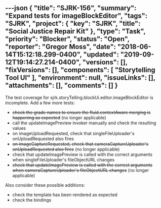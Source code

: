 ---json
{
  "title": "SJRK-156",
  "summary": "Expand tests for imageBlockEditor",
  "tags": "SJRK",
  "project": {
    "key": "SJRK",
    "title": "Social Justice Repair Kit"
  },
  "type": "Task",
  "priority": "Blocker",
  "status": "Open",
  "reporter": "Gregor Moss",
  "date": "2018-06-14T15:12:18.299-0400",
  "updated": "2019-09-12T19:14:27.214-0400",
  "versions": [],
  "fixVersions": [],
  "components": [
    "Storytelling Tool UI"
  ],
  "environment": null,
  "issueLinks": [],
  "attachments": [],
  "comments": []
}
---
The test coverage for sjrk.storyTelling.blockUi.editor.imageBlockEditor is incomplete. Add a few more tests:

* ~~check the grade names to ensure the fluid.contextAware merging is happening as expected~~ (no longer applicable)
* call the updateImagePreview invoker manually and check the resulting values
* on imageUploadRequested, check that singleFileUploader's onUploadRequested also fires
* ~~on imageCaptureRequested, check that cameraCaptureUploader's onUploadRequested also fires~~ (no longer applicable)
* check that updateImagePreview is called with the correct arguments when singleFileUploader's fileObjectURL changes
* ~~check that updateImagePreview is called with the correct arguments when cameraCaptureUploader's fileObjectURL changes~~ (no longer applicable)

Also consider these possible additions:

* check the template has been rendered as expected
* check the bindings

        